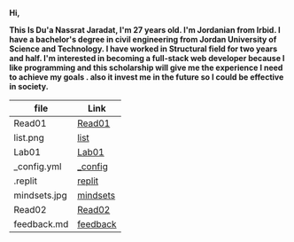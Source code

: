 
**Hi,**

**This Is Du'a Nassrat Jaradat, I'm 27 years old.
I'm Jordanian from Irbid. I have a bachelor's degree in civil engineering from Jordan University of Science and Technology.
I have worked in Structural field for two years and half.
I'm interested in becoming a full-stack web developer because I like programming and this scholarship will give me the experience I need to achieve my goals .
also it invest me in the future so I could be effective in society.**

| file     | Link       |
| ---------| -----------|
| Read01   | [Read01](https://replit.com/@duajaradat/Reading-notes#Read01.md) |
| list.png | [list](https://replit.com/@duajaradat/Reading-notes#list.png)    |
| Lab01    | [Lab01](https://replit.com/@duajaradat/Reading-notes#Lab01.md)    |
| _config.yml|[_config](https://replit.com/@duajaradat/Reading-notes#_config.yml) |
| .replit  |  [replit](https://replit.com/@duajaradat/Reading-notes#.replit)  |
| mindsets.jpg|[mindsets](https://replit.com/@duajaradat/Reading-notes#mindsets.jpg) |
| Read02   |  [Read02](https://replit.com/@duajaradat/Reading-notes#Read02)  |
| feedback.md   |  [feedback](https://replit.com/@duajaradat/Reading-notes#feedback.md)  |



